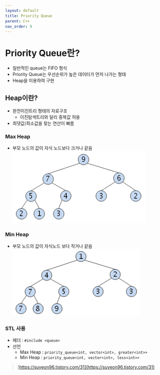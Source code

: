 ```yaml
---
layout: default
title: Priority Queue
parent: C++
nav_order: 9
---
```


# Priority Queue란?

- 일반적인 queue는 FIFO 형식
- Priority Queue는 우선순위가 높은 데이터가 먼저 나가는 형태
- Heap을 이용하여 구현

## Heap이란?

- 완전이진트리 형태의 자료구조
    - 이진탐색트리와 달리 중복값 허용
- 최댓값/최소값을 찾는 연산이 빠름

### Max Heap

- 부모 노드의 값이 자식 노드보다 크거나 같음
![max_heap.png](../../assets/images/c_languge/max_heap.png)

### Min Heap

- 부모 노드의 값이 자식노드 보다 작거나 같음
![min_heap.png](../../assets/images/c_languge/min_heap.png)

### STL 사용

- 헤더 : `#include <queue>`
- 선언
    - Max Heap : `priority_queue<int, vector<int>, greater<int>>`
    - Min Heap : `priority_queue<int, vector<int>, less<int>>`

> [https://suyeon96.tistory.com/31](https://suyeon96.tistory.com/31)
>